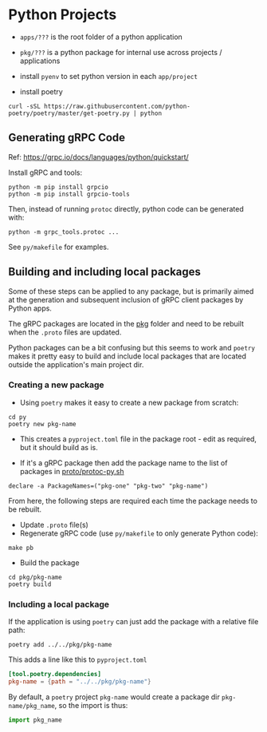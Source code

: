 # Python Projects

- `apps/???` is the root folder of a python application
- `pkg/???` is a python package for internal use across projects / applications

- install `pyenv` to set python version in each `app/project`


- install poetry

```shell
curl -sSL https://raw.githubusercontent.com/python-poetry/poetry/master/get-poetry.py | python
```


## Generating gRPC Code

Ref: https://grpc.io/docs/languages/python/quickstart/

Install gRPC and tools:

```shell
python -m pip install grpcio
python -m pip install grpcio-tools
```

Then, instead of running `protoc` directly, python code can be generated with:

```shell
python -m grpc_tools.protoc ...
```

See `py/makefile` for examples.

## Building and including local packages

Some of these steps can be applied to any package, but is primarily aimed at the generation and subsequent inclusion 
of gRPC client packages by Python apps.

The gRPC packages are located in the [pkg](./pkg) folder and need to be rebuilt when the `.proto` files are updated.

Python packages can be a bit confusing but this seems to work and `poetry` makes it pretty easy to build and include 
local packages that are located outside the application's main project dir.

### Creating a new package

- Using `poetry` makes it easy to create a new package from scratch:

```shell
cd py
poetry new pkg-name
```
- This creates a `pyproject.toml` file in the package root - edit as required, but it should build as is.

- If it's a gRPC package then add the package name to the list of packages in [proto/protoc-py.sh](../proto/protoc-py.sh)

```shell
declare -a PackageNames=("pkg-one" "pkg-two" "pkg-name")
```

From here, the following steps are required each time the package needs to be rebuilt. 

- Update `.proto` file(s)
- Regenerate gRPC code (use `py/makefile` to only generate Python code):
```shell
make pb
```
- Build the package
```shell
cd pkg/pkg-name
poetry build
```

### Including a local package

If the application is using `poetry` can just add the package with a relative file path:

```shell
poetry add ../../pkg/pkg-name
``` 

This adds a line like this to `pyproject.toml`

```toml
[tool.poetry.dependencies]
pkg-name = {path = "../../pkg/pkg-name"}
```

By default, a `poetry` project `pkg-name` would create a package dir `pkg-name/pkg_name`, so the import is thus:

```py
import pkg_name
```

